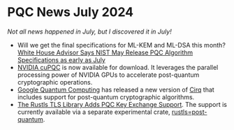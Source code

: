 # PQC News July 2024

*Not all news happened in July, but I discovered it in July!*

- Will we get the final specifications for ML-KEM and ML-DSA this month? [White House Advisor Says NIST May Release PQC Algorithm Specifications as early as July](https://thequantuminsider.com/2024/05/24/white-house-advisor-says-nist-to-release-post-quantum-cryptographic-algorithms-in-coming-weeks/)
- [NVIDIA cuPQC](https://developer.nvidia.com/cuPQC) is now available for download. It leverages the parallel processing power of NVIDIA GPUs to accelerate post-quantum cryptographic operations.
- [Google Quantum Computing](https://quantumai.google) has released a new version of [Cirq](https://quantumai.google/cirq) that includes support for post-quantum cryptographic algorithms.
- [The Rustls TLS Library Adds PQC Key Exchange Support](https://www.memorysafety.org/blog/pq-key-exchange/). The support is currently available via a separate experimental crate, [rustls=post-quantum](https://crates.io/crates/rustls-post-quantum).
